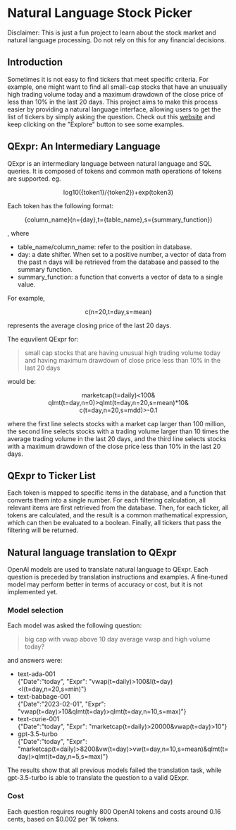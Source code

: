 # Natural Language Stock Picker

Disclaimer: This is just a fun project to learn about the stock market and natural language processing. Do not rely on this for any financial decisions.

## Introduction
Sometimes it is not easy to find tickers that meet specific criteria. For example, one might want to find all small-cap stocks that have an unusually high trading volume today and a maximum drawdown of the close price of less than 10% in the last 20 days. This project aims to make this process easier by providing a natural language interface, allowing users to get the list of tickers by simply asking the question. Check out this 
<a href="https://www.stockchatai.com" target="_blank">website</a> and keep clicking on the "Explore" button to see some examples.

## QExpr: An Intermediary Language
QExpr is an intermediary language between natural language and SQL queries. It is composed of tokens and common math operations of tokens are supported. eg.
<p align="center">
log10({token1}/{token2})+exp(token3) 
</p>
Each token has the following format:
<p align="center">
{column_name}(n={day},t={table_name},s={summary_function})
</p>
, where

- table_name/column_name: refer to the position in database.
- day: a date shifter. When set to a positive number, a vector of data from the past n days will be retrieved from the database and passed to the summary function.
- summary_function: a function that converts a vector of data to a single value.

For example, 
<p align="center">
c(n=20,t=day,s=mean)
</p>
represents the average closing price of the last 20 days.

The equvilent QExpr for:
<blockquote>
small cap stocks that are having unusual high trading volume today and having maximum drawdown of close price less than 10% in the last 20 days
</blockquote> 
would be:
<p align="center">
marketcap(t=daily)<100&<br>
qlmt(t=day,n=0)>qlmt(t=day,n=20,s=mean)*10&<br>
c(t=day,n=20,s=mdd)>-0.1
</p>
where the first line selects stocks with a market cap larger than 100 million, the second line selects stocks with a trading volume larger than 10 times the average trading volume in the last 20 days, and the third line selects stocks with a maximum drawdown of the close price less than 10% in the last 20 days.

## QExpr to Ticker List
Each token is mapped to specific items in the database, and a function that converts them into a single number. For each filtering calculation, all relevant items are first retrieved from the database. Then, for each ticker, all tokens are calculated, and the result is a common mathematical expression, which can then be evaluated to a boolean. Finally, all tickers that pass the filtering will be returned.

## Natural language translation to QExpr
OpenAI models are used to translate natural language to QExpr. Each question is preceded by translation instructions and examples. A fine-tuned model may perform better in terms of accuracy or cost, but it is not implemented yet.

### Model selection
Each model was asked the following question:
<blockquote>
big cap with vwap above 10 day average vwap and high volume today?
</blockquote> 
and answers were:

- text-ada-001 \
  {"Date":"today", "Expr": "vwap(t=daily)>100&l(t=day)<l(t=day,n=20,s=min)"}
- text-babbage-001 \
  {"Date":"2023-02-01", "Expr": "vwap(t=day)>10&qlmt(t=day)>qlmt(t=day,n=10,s=max)"}
- text-curie-001 \
  {"Date":"today", "Expr": "marketcap(t=daily)>20000&vwap(t=day)>10"}
- gpt-3.5-turbo \
  {"Date":"today", "Expr": "marketcap(t=daily)>8200&vw(t=day)>vw(t=day,n=10,s=mean)&qlmt(t=day)>qlmt(t=day,n=5,s=max)"}

The results show that all previous models failed the translation task, while gpt-3.5-turbo is able to translate the question to a valid QExpr.

### Cost
Each question requires roughly 800 OpenAI tokens and costs around 0.16 cents, based on $0.002 per 1K tokens.

